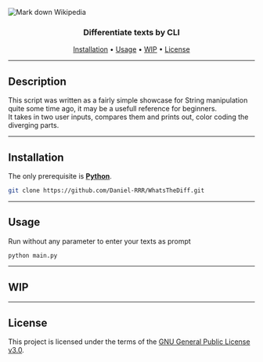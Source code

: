 ![Mark down Wikipedia](banner.png)
  
<h3 align="center">Differentiate texts by CLI</h3>
<p align="center">
    <a href="#Installation">Installation</a> •
    <a href="#Usage">Usage</a> •
    <a href="#WIP">WIP</a> •
    <a href="#License">License</a>
</p>

---

## Description  

This script was written as a fairly simple showcase for String manipulation quite some time ago, it may be a usefull reference for beginners.  
It takes in two user inputs, compares them and prints out, color coding the diverging parts.
  
---
  
## Installation  
  
The only prerequisite is [**Python**](https://www.python.org/downloads/).

```bash
git clone https://github.com/Daniel-RRR/WhatsTheDiff.git
```
  
---
  
## Usage  
  
Run without any parameter to enter your texts as prompt
````bash
python main.py
````  
  
---
  
## WIP
  

  
---
  
## License

This project is licensed under the terms of the
[GNU General Public License v3.0](https://choosealicense.com/licenses/gpl-3.0).  
  
  
  